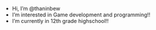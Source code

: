 -  Hi, I’m @thaninbew
-  I’m interested in Game development and programming!!
-  I’m currently in 12th grade highschool!!
